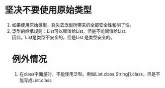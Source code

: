 # 坚决不要使用原始类型
1. 如果使用原始类型，将失去泛型所带来的全部安全性和明了性。
2. 泛型的继承规则：List<String>可以赋值给List，但是不能赋值给List<Object>.  
    因此，List是类型不安全的，但是List<Object> 是类型安全的。

# 例外情况
1. 在class字面量时，不能使用泛型。例如List.class,String[].class，但是不能写成List<String>.class
